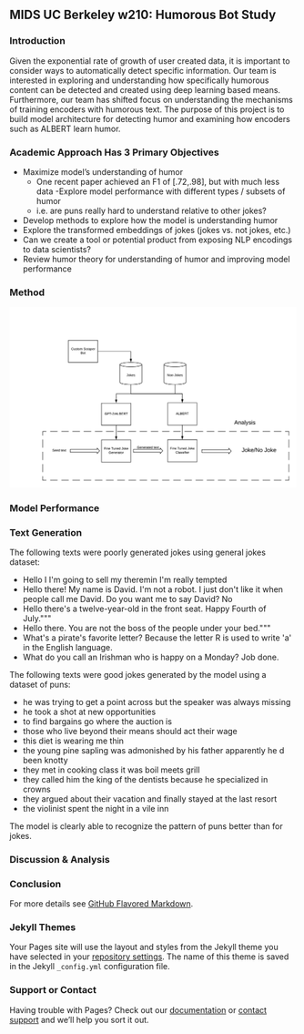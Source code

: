 ## MIDS UC Berkeley w210: Humorous Bot Study

### Introduction
Given the exponential rate of growth of user created data, it is important to consider ways to automatically detect specific information. Our team is interested in exploring and understanding how specifically humorous content can be detected and created using deep learning based means. Furthermore, our team has shifted focus on understanding the mechanisms of training encoders with humorous text.  The purpose of this project is to build model architecture for detecting humor and examining how encoders such as ALBERT learn humor.


### Academic Approach Has 3 Primary Objectives
- Maximize model’s understanding of humor
  - One recent paper achieved an F1 of [.72,.98], but with much less data
-Explore model performance with different types / subsets of humor
  - i.e. are puns really hard to understand relative to other jokes?
- Develop methods to explore how the model is understanding humor
- Explore the transformed embeddings of jokes (jokes vs. not jokes, etc.)
- Can we create a tool or potential product from exposing NLP encodings to data scientists?
- Review humor theory for understanding of humor and improving model performance

### Method
![Data Pipeline](https://github.com/jlee-snn/humorousbert.io/blob/master/DataFlow.png)

### Model Performance

### Text Generation

The following texts were poorly generated jokes using general jokes dataset:
- Hello I I'm going to sell my theremin I'm really tempted
- Hello there! My name is David. I'm not a robot. I just don't like it when people call me David. Do you want me to say David? No
- Hello there's a twelve-year-old in the front seat. Happy Fourth of July."""
- Hello there. You are not the boss of the people under your bed."""
- What's a pirate's favorite letter? Because the letter R is used to write 'a' in the English language.
- What do you call an Irishman who is happy on a Monday? Job done.

The following texts were good jokes generated by the model using a dataset of puns:
- he was trying to get a point across but the speaker was always missing
- he took a shot at new opportunities
- to find bargains go where the auction is
- those who live beyond their means should act their wage
- this diet is wearing me thin
- the young pine sapling was admonished by his father apparently he d been knotty
- they met in cooking class it was boil meets grill
- they called him the king of the dentists because he specialized in crowns
- they argued about their vacation and finally stayed at the last resort
- the violinist spent the night in a vile inn

The model is clearly able to recognize the pattern of puns better than for jokes.

### Discussion & Analysis

### Conclusion
For more details see [GitHub Flavored Markdown](https://guides.github.com/features/mastering-markdown/).

### Jekyll Themes

Your Pages site will use the layout and styles from the Jekyll theme you have selected in your [repository settings](https://github.com/jlee-snn/humorousbert.io/settings). The name of this theme is saved in the Jekyll `_config.yml` configuration file.

### Support or Contact

Having trouble with Pages? Check out our [documentation](https://help.github.com/categories/github-pages-basics/) or [contact support](https://github.com/contact) and we’ll help you sort it out.
